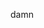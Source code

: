 damn

<!---
w1tey/w1tey is a ✨ special ✨ repository because its `README.md` (this file) appears on your GitHub profile.
You can click the Preview link to take a look at your changes.
--->
